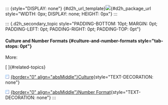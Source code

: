 ::: {style="DISPLAY: none"}
[](ms-xhelp:///?Id=d2h_url_template){#d2h_url_template}![](!package_url!){#d2h_package_url style="WIDTH: 0px; DISPLAY: none; HEIGHT: 0px"}
:::

::: {.d2h_secondary_topic style="PADDING-BOTTOM: 10pt; MARGIN: 0pt; PADDING-LEFT: 0pt; PADDING-RIGHT: 0pt; PADDING-TOP: 0pt"}
#### Culture and Number Formats {#culture-and-number-formats style="tab-stops: 0pt"}

More:

[ ]{#related-topics}

[![](button.gif){border="0" align="absMiddle"}Culture](ms-xhelp:///?Id=f07c97ee-c71b-4360-aeb6-9acdbbfb3fd8){style="TEXT-DECORATION: none"}

[![](button.gif){border="0" align="absMiddle"}Number Format](ms-xhelp:///?Id=fc1fdcb2-b7ba-4e8b-8d11-9876bb8f2b10){style="TEXT-DECORATION: none"}
:::
